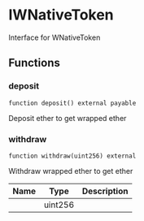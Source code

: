 

# IWNativeToken


Interface for WNativeToken




## Functions
### deposit


```solidity
function deposit() external payable
```

Deposit ether to get wrapped ether

### withdraw


```solidity
function withdraw(uint256) external
```

Withdraw wrapped ether to get ether

| Name | Type | Description |
| ---- | ---- | ----------- |
|  | uint256 |  |


